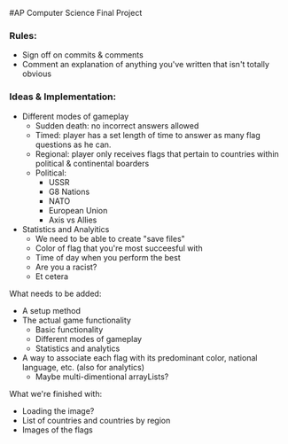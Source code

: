 #AP Computer Science Final Project

### Rules:
- Sign off on commits & comments
- Comment an explanation of anything you've written that isn't totally obvious

### Ideas & Implementation:
- Different modes of gameplay
    - Sudden death: no incorrect answers allowed
    - Timed: player has a set length of time to answer as many flag questions as he can. 
    - Regional: player only receives flags that pertain to countries within political & continental boarders
    - Political: 
        - USSR
        - G8 Nations
        - NATO
        - European Union
        - Axis vs Allies
- Statistics and Analyitics
    - We need to be able to create "save files"
    - Color of flag that you're most succeesful with
    - Time of day when you perform the best
    - Are you a racist?
    - Et cetera


What needs to be added:

- A setup method
- The actual game functionality
    - Basic functionality
    - Different modes of gameplay
    - Statistics and analytics
- A way to associate each flag with its predominant color, national language, etc. (also for analytics)
   - Maybe multi-dimentional arrayLists?

What we're finished with:

- Loading the image?
- List of countries and countries by region
- Images of the flags
